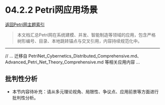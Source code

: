 # 04.2.2 Petri网应用场景

[返回Petri网主题索引](README.md)

> 本文档汇总Petri网在系统建模、并发、智能制造等领域的应用，包含严格树形编号、目录、本地跳转锚点与交叉引用，内容持续规范化中。

---

// ... 迁移自 PetriNet_Cybernetics_Distributed_Comprehensive.md、Advanced_Petri_Net_Theory_Comprehensive.md 等相关应用内容 ...

## 批判性分析

- 本节内容待补充：请从多元理论视角、局限性、争议点、应用前景等方面进行批判性分析。
